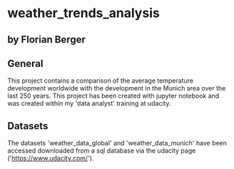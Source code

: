 # weather_trends_analysis
## by Florian Berger

## General
This project contains a comparison of the average temperature development worldwide with the development
in the Munich area over the last 250 years. This project has been created with jupyter notebook and was
created within my 'data analyst' training at udacity.


## Datasets
The datasets 'weather_data_global' and 'weather_data_munich' have been accessed downloaded from a sql database
via the udacity page ('https://www.udacity.com/').




